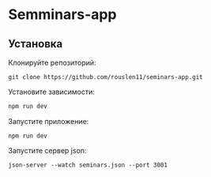 # Semminars-app



## Установка

Клонируйте репозиторий:

```
git clone https://github.com/rouslen11/seminars-app.git
```

Установите зависимости:

```js
npm run dev
```
Запустите приложение:

```
npm run dev
```

Запустите сервер json:
```
json-server --watch seminars.json --port 3001
```
